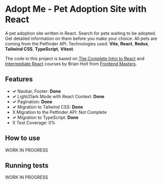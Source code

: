 # Adopt Me - Pet Adoption Site with React

A pet adoption site written in React. Search for pets waiting to be adopted. Get detailed information on them before you make your choice. All pets are coming from the Petfinder API. Technologies used: **Vite**, **React**, **Redux**, **Tailwind CSS**, **TypeScript**, **Vitest**.

The code in this project is based on [The Complete Intro to React](https://frontendmasters.com/courses/complete-react-v8/) and [Intermediate React](https://frontendmasters.com/courses/intermediate-react-v5/) courses by Brian Holt from [Frontend Masters](https://www.frontendmasters.com).

## Features

- **✓** Navbar, Footer: **Done**
- **✓** Light/Dark Mode with React Context: **Done**
- **✓** Pagination: **Done**
- **✓** Migration to Tailwind CSS: **Done**
- X Migration to the Petfinder API: Not Complete
- **✓** Migration to TypeScript: **Done**
- X Test Coverage: 0%

## How to use

WORK IN PROGRESS

## Running tests

WORK IN PROGRESS
